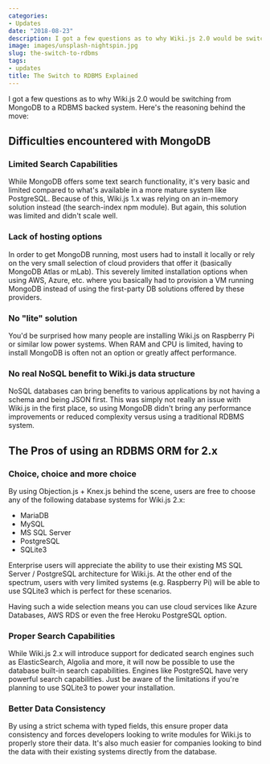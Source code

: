 ```yaml
---
categories:
- Updates
date: "2018-08-23"
description: I got a few questions as to why Wiki.js 2.0 would be switching from MongoDB to a RDBMS backed system. Here’s the reasoning behind the move...
image: images/unsplash-nightspin.jpg
slug: the-switch-to-rdbms
tags:
- updates
title: The Switch to RDBMS Explained
---
```


I got a few questions as to why Wiki.js 2.0 would be switching from MongoDB to a RDBMS backed system. Here's the reasoning behind the move:

## Difficulties encountered with MongoDB
### Limited Search Capabilities
While MongoDB offers some text search functionality, it's very basic and limited compared to what's available in a more mature system like PostgreSQL. Because of this, Wiki.js 1.x was relying on an in-memory solution instead (the search-index npm module). But again, this solution was limited and didn't scale well.

### Lack of hosting options
In order to get MongoDB running, most users had to install it locally or rely on the very small selection of cloud providers that offer it (basically MongoDB Atlas or mLab). This severely limited installation options when using AWS, Azure, etc. where you basically had to provision a VM running MongoDB instead of using the first-party DB solutions offered by these providers.

### No "lite" solution
You'd be surprised how many people are installing Wiki.js on Raspberry Pi or similar low power systems. When RAM and CPU is limited, having to install MongoDB is often not an option or greatly affect performance.

### No real NoSQL benefit to Wiki.js data structure
NoSQL databases can bring benefits to various applications by not having a schema and being JSON first. This was simply not really an issue with Wiki.js in the first place, so using MongoDB didn't bring any performance improvements or reduced complexity versus using a traditional RDBMS system.

## The Pros of using an RDBMS ORM for 2.x
### Choice, choice and more choice
By using Objection.js + Knex.js behind the scene, users are free to choose any of the following database systems for Wiki.js 2.x:

- MariaDB
- MySQL
- MS SQL Server
- PostgreSQL
- SQLite3

Enterprise users will appreciate the ability to use their existing MS SQL Server / PostgreSQL architecture for Wiki.js. At the other end of the spectrum, users with very limited systems (e.g. Raspberry Pi) will be able to use SQLite3 which is perfect for these scenarios.

Having such a wide selection means you can use cloud services like Azure Databases, AWS RDS or even the free Heroku PostgreSQL option.

### Proper Search Capabilities
While Wiki.js 2.x will introduce support for dedicated search engines such as ElasticSearch, Algolia and more, it will now be possible to use the database built-in search capabilities. Engines like PostgreSQL have very powerful search capabilities. Just be aware of the limitations if you're planning to use SQLite3 to power your installation.

### Better Data Consistency
By using a strict schema with typed fields, this ensure proper data consistency and forces developers looking to write modules for Wiki.js to properly store their data. It's also much easier for companies looking to bind the data with their existing systems directly from the database.